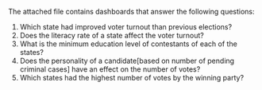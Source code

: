 The attached file contains dashboards that answer the following questions:
1) Which state had improved voter turnout than previous elections?
2) Does the literacy rate of a state affect the voter turnout?
3) What is the minimum education level of contestants of each of the states?
4) Does the personality of a candidate[based on number of pending criminal cases] have an effect on the number of votes?
5) Which states had the highest number of votes by the winning party?

